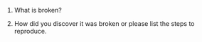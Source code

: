 1. What is broken?   

2. How did you discover it was broken or please list the steps to reproduce. 



 

